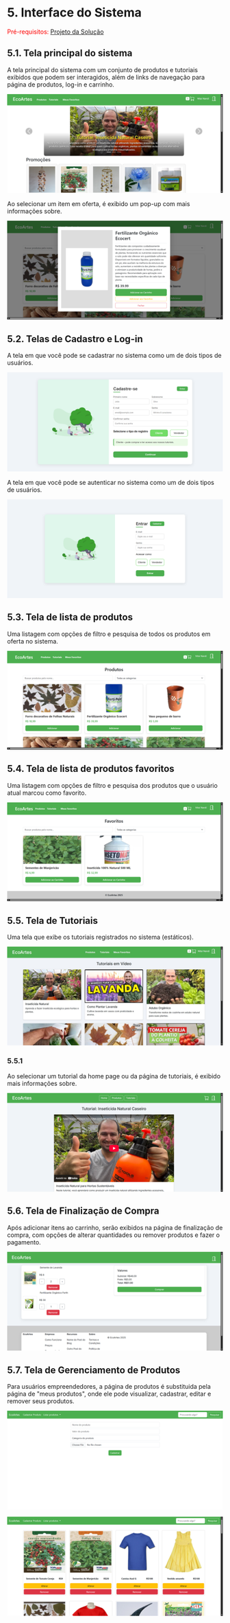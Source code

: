 
# 5. Interface do Sistema

<span style="color:red">Pré-requisitos: <a href="4-Projeto-Solucao.md"> Projeto da Solução</a></span>

## 5.1. Tela principal do sistema

A tela principal do sistema com um conjunto de produtos e tutoriais exibidos que podem ser interagidos, além de links de navegação para página de produtos, log-in e carrinho.

![Tela principal do sistema](images/Home.png)

Ao selecionar um item em oferta, é exibido um pop-up com mais informações sobre.

![popup](images/detalheproduto.png)

## 5.2. Telas de Cadastro e Log-in

A tela em que você pode se cadastrar no sistema como um de dois tipos de usuários.

![Cadastro](images/Cadastro.png)

A tela em que você pode se autenticar no sistema como um de dois tipos de usuários.

![Login](images/login.png)

## 5.3. Tela de lista de produtos

Uma listagem com opções de filtro e pesquisa de todos os produtos em oferta no sistema.

![produtos](images/produtos.png)

## 5.4. Tela de lista de produtos favoritos

Uma listagem com opções de filtro e pesquisa dos produtos que o usuário atual marcou como favorito.

![produtos](images/Favoritos.png)

## 5.5. Tela de Tutoriais

Uma tela que exibe os tutoriais registrados no sistema (estáticos).

![guias](images/tutoriais.jpg)

### 5.5.1

Ao selecionar um tutorial da home page ou da página de tutoriais, é exibido mais informações sobre.

![guia](images/tutorial.png)

## 5.6. Tela de Finalização de Compra

Após adicionar itens ao carrinho, serão exibidos na página de finalização de compra, com opções de alterar quantidades ou remover produtos e fazer o pagamento.

![cart](images/carrinho.png)

## 5.7. Tela de Gerenciamento de Produtos

Para usuários empreendedores, a página de produtos é substituida pela página de "meus produtos", onde ele pode visualizar, cadastrar, editar e remover seus produtos.

![](images/cadastroproduto.png)

![](images/meusprodutos.png)
